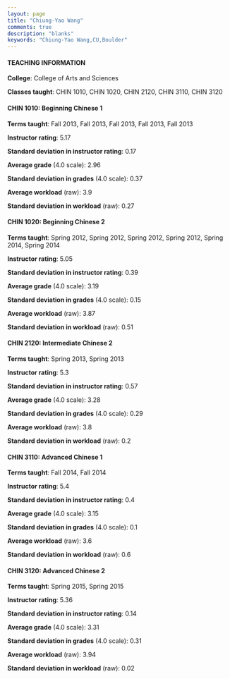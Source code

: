 ```yaml
---
layout: page
title: "Chiung-Yao Wang" 
comments: true
description: "blanks"
keywords: "Chiung-Yao Wang,CU,Boulder"
---
```

<head>
<script src="https://ajax.googleapis.com/ajax/libs/jquery/2.1.3/jquery.min.js"></script>
<script src="https://dl.dropboxusercontent.com/s/pc42nxpaw1ea4o9/highcharts.js?dl=0"></script>
<!-- <script src="../assets/js/highcharts.js"></script> -->
<style type="text/css">@font-face {
	font-family: "Bebas Neue";
	src: url(https://www.filehosting.org/file/details/544349/BebasNeue Regular.otf) format("opentype");
	}
	h1.Bebas { 
		font-family: "Bebas Neue", Verdana, Tahoma;
	}
</style>
</head>
	   
#### TEACHING INFORMATION

**College**: College of Arts and Sciences

**Classes taught**: CHIN 1010, CHIN 1020, CHIN 2120, CHIN 3110, CHIN 3120

#### CHIN 1010: Beginning Chinese 1

**Terms taught**: Fall 2013, Fall 2013, Fall 2013, Fall 2013, Fall 2013

**Instructor rating**: 5.17

**Standard deviation in instructor rating**: 0.17

**Average grade** (4.0 scale): 2.96

**Standard deviation in grades** (4.0 scale): 0.37

**Average workload** (raw): 3.9

**Standard deviation in workload** (raw): 0.27

#### CHIN 1020: Beginning Chinese 2

**Terms taught**: Spring 2012, Spring 2012, Spring 2012, Spring 2012, Spring 2014, Spring 2014

**Instructor rating**: 5.05

**Standard deviation in instructor rating**: 0.39

**Average grade** (4.0 scale): 3.19

**Standard deviation in grades** (4.0 scale): 0.15

**Average workload** (raw): 3.87

**Standard deviation in workload** (raw): 0.51

#### CHIN 2120: Intermediate Chinese 2

**Terms taught**: Spring 2013, Spring 2013

**Instructor rating**: 5.3

**Standard deviation in instructor rating**: 0.57

**Average grade** (4.0 scale): 3.28

**Standard deviation in grades** (4.0 scale): 0.29

**Average workload** (raw): 3.8

**Standard deviation in workload** (raw): 0.2

#### CHIN 3110: Advanced Chinese 1

**Terms taught**: Fall 2014, Fall 2014

**Instructor rating**: 5.4

**Standard deviation in instructor rating**: 0.4

**Average grade** (4.0 scale): 3.15

**Standard deviation in grades** (4.0 scale): 0.1

**Average workload** (raw): 3.6

**Standard deviation in workload** (raw): 0.6

#### CHIN 3120: Advanced Chinese 2

**Terms taught**: Spring 2015, Spring 2015

**Instructor rating**: 5.36

**Standard deviation in instructor rating**: 0.14

**Average grade** (4.0 scale): 3.31

**Standard deviation in grades** (4.0 scale): 0.31

**Average workload** (raw): 3.94

**Standard deviation in workload** (raw): 0.02


